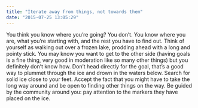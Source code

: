 ```yaml
---
title: "Iterate away from things, not towards them"
date: "2015-07-25 13:05:29"
---
```


You think you know where you’re going? You don’t. You know where you
are, what you’re starting with, and the rest you have to find out. Think
of yourself as walking out over a frozen lake, prodding ahead with a
long and pointy stick. You may know you want to get to the other side
(having goals is a fine thing, very good in moderation like so many
other things) but you definitely don’t know how. Don’t head directly for
the goal, that’s a good way to plummet through the ice and drown in the
waters below. Search for solid ice close to your feet. Accept the fact
that you might have to take the long way around and be open to finding
other things on the way. Be guided by the community around you: pay
attention to the markers they have placed on the ice.
